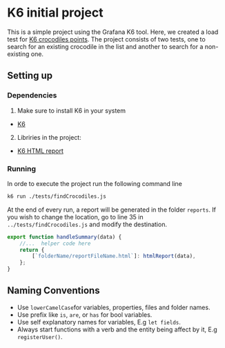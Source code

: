 # K6 initial project

This is a simple project using the Grafana K6 tool. Here, we created a load test for [K6 crocodiles points](https://test-api.k6.io/public/crocodiles). The project consists of two tests, one to search for an existing crocodile in the list and another to search for a non-existing one.

## Setting up

### Dependencies

1. Make sure to install K6 in your system
- [K6](https://k6.io/open-source/)

2. Libriries in the project:
- [K6 HTML report](https://github.com/benc-uk/k6-reporter#k6-html-report-exporter-v2)

### Running 

In orde to execute the project run the following command line

```bash
k6 run ./tests/findCrocodiles.js
```

At the end of every run, a report will be generated in the folder `reports`. If you wish to change the location, go to line 35 in `../tests/findCrocodiles.js` and modify the destination.

```javascript
export function handleSummary(data) {
    //...  helper code here
    return {
        [`folderName/reportFileName.html`]: htmlReport(data),
    };
}
```

## Naming Conventions

- Use `lowerCamelCase`for variables, properties, files and folder names. 
- Use prefix like `is`, `are`, or `has` for bool variables.
- Use self explanatory names for variables, E.g `let fields`.
- Always start functions with a verb and the entity being affect by it, E.g `registerUser()`.

